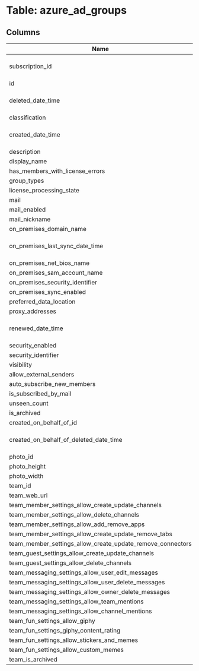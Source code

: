 
# Table: azure_ad_groups

## Columns
| Name        | Type           | Description  |
| ------------- | ------------- | -----  |
|subscription_id|text|Azure subscription id|
|id|text||
|deleted_date_time|timestamp without time zone||
|classification|text||
|created_date_time|timestamp without time zone||
|description|text||
|display_name|text||
|has_members_with_license_errors|boolean||
|group_types|text[]||
|license_processing_state|text||
|mail|text||
|mail_enabled|boolean||
|mail_nickname|text||
|on_premises_domain_name|text||
|on_premises_last_sync_date_time|timestamp without time zone||
|on_premises_net_bios_name|text||
|on_premises_sam_account_name|text||
|on_premises_security_identifier|text||
|on_premises_sync_enabled|boolean||
|preferred_data_location|text||
|proxy_addresses|text[]||
|renewed_date_time|timestamp without time zone||
|security_enabled|boolean||
|security_identifier|text||
|visibility|text||
|allow_external_senders|boolean||
|auto_subscribe_new_members|boolean||
|is_subscribed_by_mail|boolean||
|unseen_count|bigint||
|is_archived|boolean||
|created_on_behalf_of_id|text||
|created_on_behalf_of_deleted_date_time|timestamp without time zone||
|photo_id|text||
|photo_height|bigint||
|photo_width|bigint||
|team_id|text||
|team_web_url|text||
|team_member_settings_allow_create_update_channels|boolean||
|team_member_settings_allow_delete_channels|boolean||
|team_member_settings_allow_add_remove_apps|boolean||
|team_member_settings_allow_create_update_remove_tabs|boolean||
|team_member_settings_allow_create_update_remove_connectors|boolean||
|team_guest_settings_allow_create_update_channels|boolean||
|team_guest_settings_allow_delete_channels|boolean||
|team_messaging_settings_allow_user_edit_messages|boolean||
|team_messaging_settings_allow_user_delete_messages|boolean||
|team_messaging_settings_allow_owner_delete_messages|boolean||
|team_messaging_settings_allow_team_mentions|boolean||
|team_messaging_settings_allow_channel_mentions|boolean||
|team_fun_settings_allow_giphy|boolean||
|team_fun_settings_giphy_content_rating|text||
|team_fun_settings_allow_stickers_and_memes|boolean||
|team_fun_settings_allow_custom_memes|boolean||
|team_is_archived|boolean||
